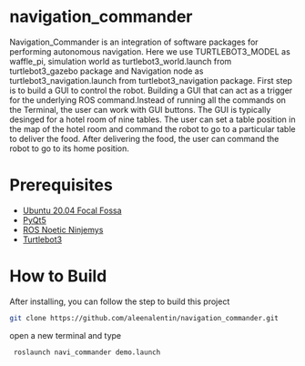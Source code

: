 # navigation_commander
Navigation_Commander is an integration of software packages for performing autonomous navigation. Here we use TURTLEBOT3_MODEL as waffle_pi, simulation world as turtlebot3_world.launch from  turtlebot3_gazebo package and Navigation node as turtlebot3_navigation.launch from turtlebot3_navigation package. First step is to build a GUI to control the robot. Building a GUI that can act as a trigger for the underlying ROS command.Instead of running all the commands on the Terminal, the user can work with GUI buttons. The GUI is typically desinged for a hotel room of nine tables. The user can set a table position in the map of the hotel room and command the robot to go to a particular table to deliver the food. After delivering the food, the user can command the robot to go to its home position. 

# Prerequisites
* [Ubuntu 20.04 Focal Fossa](https://releases.ubuntu.com/20.04/)
* [PyQt5 ](https://gist.github.com/ujjwal96/1dcd57542bdaf3c9d1b0dd526ccd44ff) 
* [ROS Noetic Ninjemys](http://wiki.ros.org/noetic/Installation)
* [Turtlebot3]( https://automaticaddison.com/how-to-launch-the-turtlebot3-simulation-with-ros/)

 
 # How to Build

After installing, you can follow the step to build this project
```bash
git clone https://github.com/aleenalentin/navigation_commander.git

```
open a new terminal and type 
```bash
 roslaunch navi_commander demo.launch

```
